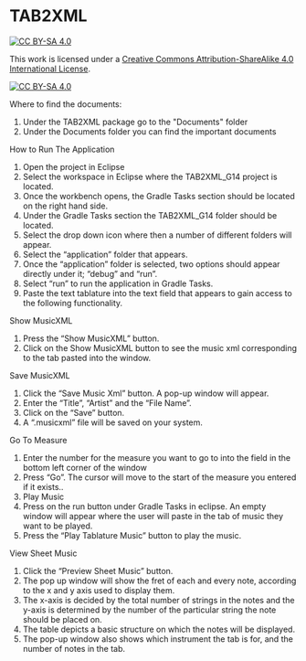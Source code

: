# TAB2XML

[![CC BY-SA 4.0][cc-by-sa-shield]][cc-by-sa]

This work is licensed under a
[Creative Commons Attribution-ShareAlike 4.0 International License][cc-by-sa].

[![CC BY-SA 4.0][cc-by-sa-image]][cc-by-sa]

[cc-by-sa]: http://creativecommons.org/licenses/by-sa/4.0/
[cc-by-sa-image]: https://licensebuttons.net/l/by-sa/4.0/88x31.png
[cc-by-sa-shield]: https://img.shields.io/badge/License-CC%20BY--SA%204.0-lightgrey.svg

Where to find the documents:
1. Under the TAB2XML package go to the "Documents" folder
2. Under the Documents folder you can find the important documents

How to Run The Application
1. Open the project in Eclipse
2. Select the workspace in Eclipse where the TAB2XML_G14 project is located.
3. Once the workbench opens, the Gradle Tasks section should be located on the right hand side.
4. Under the Gradle Tasks section the TAB2XML_G14 folder should be located.
5. Select the drop down icon where then a number of different folders will appear.
6. Select the “application” folder that appears.
7. Once the “application” folder is selected, two options should appear directly under it; “debug” and “run”.
8. Select “run” to run the application in Gradle Tasks.
9. Paste the text tablature into the text field that appears to gain access to the following functionality.

Show MusicXML
1. Press the “Show MusicXML” button.
2. Click on the Show MusicXML button to see the music xml corresponding to the tab pasted into the window.

Save MusicXML
1. Click the “Save Music Xml” button. A pop-up window will appear.
2. Enter the “Title”, “Artist” and the “File Name”.
3. Click on the “Save” button.
4. A “.musicxml” file will be saved on your system.

Go To Measure
1. Enter the number for the measure you want to go to into the field in the bottom left corner of the window
2. Press “Go”. The cursor will move to the start of the measure you entered if it exists..
3. Play Music
4. Press on the run button under Gradle Tasks in eclipse. An empty window will appear where the user will paste in the tab of music they want to be played.
5. Press the “Play Tablature Music” button to play the music.

View Sheet Music
1. Click the “Preview Sheet Music” button.
2. The pop up window will show the fret of each and every note, according to the x and y axis used to display them.
3. The x-axis is decided by the total number of strings in the notes and the y-axis is determined by the number of the particular string the note should be placed on.
4. The table depicts a basic structure on which the notes will be displayed.
5. The pop-up window also shows which instrument the tab is for, and the number of notes in the tab.
